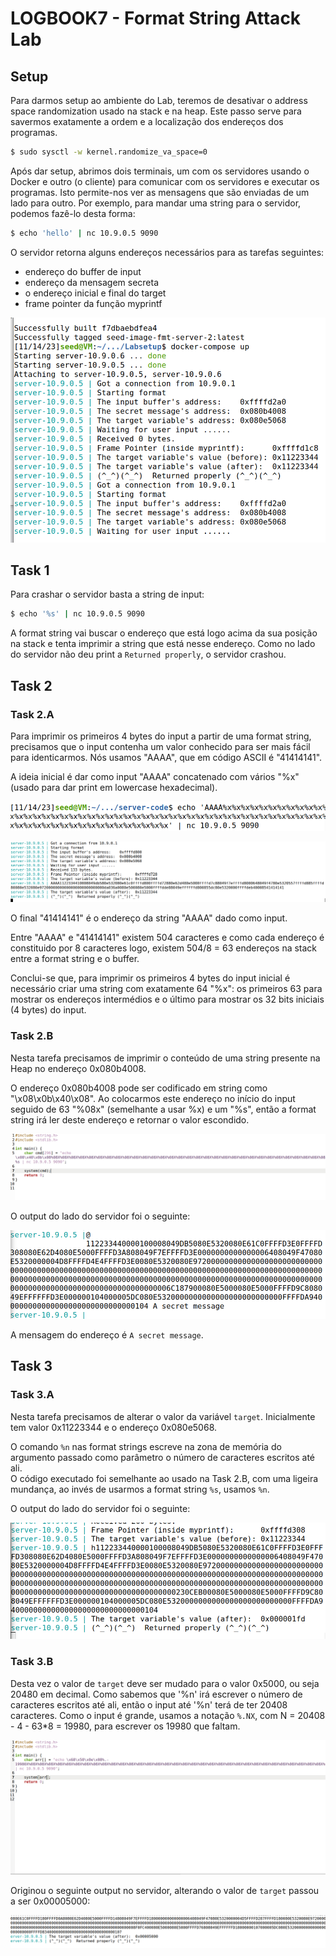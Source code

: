 # LOGBOOK7 - Format String Attack Lab

## Setup

Para darmos setup ao ambiente do Lab, teremos de desativar o address space randomization usado na stack e na heap.
Este passo serve para savermos exatamente a ordem e a localização dos endereços dos programas.

```bash
$ sudo sysctl -w kernel.randomize_va_space=0
```

Após dar setup, abrimos dois terminais, um com os servidores usando o Docker e outro (o cliente) para comunicar com os servidores e executar os programas. Isto permite-nos ver as mensagens que são enviadas de um lado para outro. Por exemplo, para mandar uma string para o servidor, podemos fazê-lo desta forma:

```bash
$ echo 'hello' | nc 10.9.0.5 9090
```

O servidor retorna alguns endereços necessários para as tarefas seguintes:
- endereço do buffer de input
- endereço da mensagem secreta
- o endereço inicial e final do target
- frame pointer da função myprintf


![Initial Addresses](images/initial_adds.png)


## Task 1

Para crashar o servidor basta a string de input:

```bash
$ echo '%s' | nc 10.9.0.5 9090
```

A format string vai buscar o endereço que está logo acima da sua posição na stack e tenta imprimir a string que está nesse endereço. 
Como no lado do servidor não deu print a `Returned properly`, o servidor crashou.

## Task 2

### Task 2.A

Para imprimir os primeiros 4 bytes do input a partir de uma format string, precisamos que o input contenha um valor conhecido para ser mais fácil para identicarmos. Nós usamos "AAAA", que em código ASCII é "41414141". 

A ideia inicial é dar como input "AAAA" concatenado com vários "%x" (usado para dar print em lowercase hexadecimal).


![Task 2A](images/task2a.png)

![Task 2A Output](images/task2a_output.png)


O final "41414141" é o endereço da string "AAAA" dado como input.

Entre "AAAA" e "41414141" existem 504 caracteres e como cada endereço é constituido por 8 caracteres logo, existem 504/8 = 63 endereços na stack entre a format string e o buffer.

Conclui-se que, para imprimir os primeiros 4 bytes do input inicial é necessário criar uma string com exatamente 64 "%x": os primeiros 63 para mostrar os endereços intermédios e o último para mostrar os 32 bits iniciais (4 bytes) do input.

### Task 2.B

Nesta tarefa precisamos de imprimir o conteúdo de uma string presente na Heap no endereço 0x080b4008.

O endereço 0x080b4008 pode ser codificado em string como "\x08\x0b\x40\x08". Ao colocarmos este endereço no início do input seguido de 63 "%08x" (semelhante a usar %x) e um "%s", então a format string irá ler deste endereço e retornar o valor escondido. <br>

![Code Task 2B](images/code_task2b.png)


O output do lado do servidor foi o seguinte:

![getting secret message](images/getting_secret_message.png)

A mensagem do endereço é `A secret message`.

## Task 3

### Task 3.A

Nesta tarefa precisamos de alterar o valor da variável `target`. Inicialmente tem valor 0x11223344 e o endereço 0x080e5068.

O comando `%n` nas format strings escreve na zona de memória do argumento passado como parâmetro o número de caracteres escritos até ali.  <br>
O código executado foi semelhante ao usado na Task 2.B, com uma ligeira mundança, ao invés de usarmos a format string `%s`, usamos `%n`.



O output do lado do servidor foi o seguinte:

![Task 3A done](images/task3a_done.png)

### Task 3.B

Desta vez o valor de `target` deve ser mudado para o valor 0x5000, ou seja 20480 em decimal. Como sabemos que '%n' irá escrever o número de caracteres escritos até ali, então o input até '%n' terá de ter 20408 caracteres. Como o input é grande, usamos a notação `%.NX`, com N = 20408 - 4 - 63*8 = 19980, para escrever os 19980 que faltam. 

![Code Task 3b](images/task3b_code.png)

Originou o seguinte output no servidor, alterando o valor de `target` passou a ser 0x00005000:

![Change address](images/changed_add_task3b.png)
